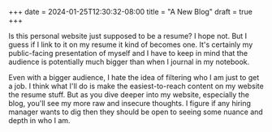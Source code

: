 +++
date = 2024-01-25T12:30:32-08:00
title = "A New Blog"
draft = true
+++

Is this personal website just supposed to be a resume? I hope not. But I guess if I link to it on my resume it kind of becomes one. It's certainly my public-facing presentation of myself and I have to keep in mind that the audience is potentially much bigger than when I journal in my notebook.

Even with a bigger audience, I hate the idea of filtering who I am just to get a job. I think what I'll do is make the easiest-to-reach content on my website the resume stuff. But as you dive deeper into my website, especially the blog, you'll see my more raw and insecure thoughts. I figure if any hiring manager wants to dig then they should be open to seeing some nuance and depth in who I am.
